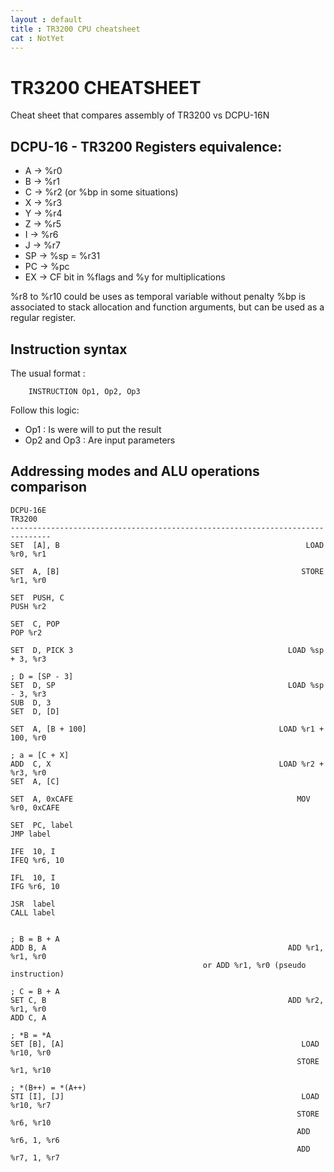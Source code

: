 ```yaml
---
layout : default
title : TR3200 CPU cheatsheet
cat : NotYet
---
```

TR3200 CHEATSHEET
============

Cheat sheet that compares assembly of TR3200 vs DCPU-16N

## DCPU-16 - TR3200 Registers equivalence:
    
- A   -> %r0
- B   -> %r1
- C   -> %r2 (or %bp in some situations)
- X   -> %r3
- Y   -> %r4
- Z   -> %r5
- I   -> %r6
- J   -> %r7
- SP  -> %sp = %r31
- PC  -> %pc
- EX  -> CF bit in %flags and %y for multiplications

%r8 to %r10 could be uses as temporal variable without penalty
%bp is associated to stack allocation and function arguments, but can be 
used as a regular register.

## Instruction syntax

The usual format : 

		INSTRUCTION Op1, Op2, Op3 

Follow this logic:
		
- Op1 : Is were will to put the result
- Op2 and Op3 : Are input parameters

## Addressing modes and ALU operations comparison

    DCPU-16E                                                                  TR3200
    -------------------------------------------------------------------------------
    SET  [A], B                                                       LOAD %r0, %r1
    
    SET  A, [B]                                                      STORE %r1, %r0
    
    SET  PUSH, C                                                           PUSH %r2

    SET  C, POP                                                             POP %r2

    SET  D, PICK 3                                                LOAD %sp + 3, %r3

    ; D = [SP - 3]
    SET  D, SP                                                    LOAD %sp - 3, %r3
    SUB  D, 3
    SET  D, [D]                                                

    SET  A, [B + 100]                                           LOAD %r1 + 100, %r0
    
    ; a = [C + X]
    ADD  C, X                                                   LOAD %r2 + %r3, %r0
    SET  A, [C]                                          

    SET  A, 0xCAFE                                                  MOV %r0, 0xCAFE
    
    SET  PC, label                                                        JMP label

    IFE  10, I                                                         IFEQ %r6, 10

    IFL  10, I                                                          IFG %r6, 10

    JSR  label                                                           CALL label


    ; B = B + A
    ADD B, A                                                      ADD %r1, %r1, %r0
                                               or ADD %r1, %r0 (pseudo instruction)
    
    ; C = B + A
    SET C, B                                                      ADD %r2, %r1, %r0
    ADD C, A

    ; *B = *A
    SET [B], [A]                                                     LOAD %r10, %r0
                                                                    STORE %r1, %r10

    ; *(B++) = *(A++)
    STI [I], [J]                                                     LOAD %r10, %r7
                                                                    STORE %r6, %r10
                                                                    ADD %r6, 1, %r6
                                                                    ADD %r7, 1, %r7
